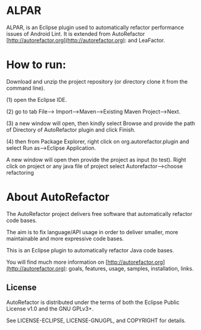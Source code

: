 

# ALPAR

ALPAR, is an Eclipse plugin used to automatically refactor performance issues of Android Lint. It is extended from AutoRefactor [http://autorefactor.org](http://autorefactor.org): and LeaFactor.

# How to run:


Download and unzip the project repository (or directory clone it from the command line).

(1) open the Eclipse IDE.

(2) go to tab File--> Import-->Maven-->Existing Maven Project-->Next.

(3) a new window will open, then kindly select Browse and provide the path of Directory of AutoRefactor plugin and click Finish.

(4) then from Package Explorer, right click on org.autorefactor.plugin and select  Run as-->Eclipse Application.

A new window will open then provide the project as input (to test). Right click on project or any java file of project select Autorefactor-->choose refactoring

# About AutoRefactor

The AutoRefactor project delivers free software that automatically refactor code bases.

The aim is to fix language/API usage in order to deliver smaller, more maintainable and more expressive code bases.

This is an Eclipse plugin to automatically refactor Java code bases.

You will find much more information on [http://autorefactor.org](http://autorefactor.org): goals, features, usage, samples, installation, links.

## License

AutoRefactor is distributed under the terms of both the
Eclipse Public License v1.0 and the GNU GPLv3+.

See LICENSE-ECLIPSE, LICENSE-GNUGPL, and COPYRIGHT for details.
